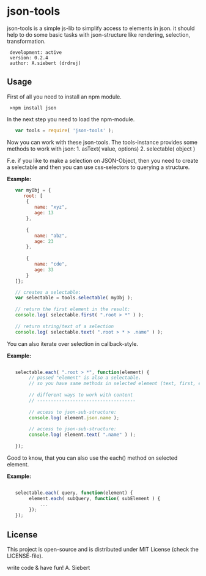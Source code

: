 json-tools
===============


json-tools is a simple js-lib to simplify access to elements in json.
it should help to do some basic tasks with json-structure like rendering, selection, transformation.


     development: active
     version: 0.2.4
     author: A.siebert (drdrej)
     

## Usage

First of all you need to install an npm module.

     >npm install json
     
In the next step you need to load the npm-module.

```javascript
   var tools = require( 'json-tools' );

```

Now you can work with these json-tools. The tools-instance provides some methods to work with json:
     1. asText( value, options)
     2. selectable( object )


F.e. if you like to make a selection on JSON-Object, then you need to create a selectable and then you can use css-selectors to querying a structure.

**Example:** 
```javascript
   var myObj = {
      root: [
       {
          name: "xyz",
          age: 13 
       },
       
       {
          name: "abz",
          age: 23 
       },
       
       {
          name: "cde",
          age: 33 
       }  
   ]};

   // creates a selectable:
   var selectable = tools.selectable( myObj );
   
   // return the first element in the result:
   console.log( selectable.first( ".root > *" ) );
   
   // return string/text of a selection
   console.log( selectable.text( ".root > * > .name" ) );

```

You can also iterate over selection in callback-style.

**Example:** 
```javascript

   selectable.each( ".root > *", function(element) {
        // passed "element" is also a selectable.
        // so you have same methods in selected element (text, first, each)
        
        // different ways to work with content
        // ------------------------------------
        
        // access to json-sub-structure:
        console.log( element.json.name );
   
        // access to json-sub-structure:
        console.log( element.text( ".name" ) );
        
   });

```

Good to know, that you can also use the each() method on selected element.

**Example:** 
```javascript

   selectable.each( query, function(element) {
        element.each( subQuery, function( subElement ) {
            ...
        });
   });

```

## License
This project is open-source and is distributed under MIT License (check the LICENSE-file).



write code & have fun!
   A. Siebert
